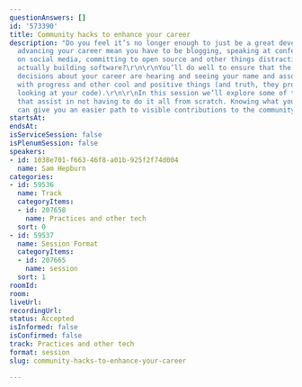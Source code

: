 ```yaml
---
questionAnswers: []
id: '573390'
title: Community hacks to enhance your career
description: "Do you feel it’s no longer enough to just be a great developer? Does
  advancing your career mean you have to be blogging, speaking at conferences, engaging
  on social media, committing to open source and other things distracting you from
  actually building software?\r\n\r\nYou’ll do well to ensure that the people making
  decisions about your career are hearing and seeing your name and associating it
  with progress and other cool and positive things (and truth, they probably aren’t
  looking at your code).\r\n\r\nIn this session we’ll explore some of the best practices
  that assist in not having to do it all from scratch. Knowing what you are doing
  can give you an easier path to visible contributions to the community."
startsAt: 
endsAt: 
isServiceSession: false
isPlenumSession: false
speakers:
- id: 1038e701-f663-46f8-a01b-925f2f74d004
  name: Sam Hepburn
categories:
- id: 59536
  name: Track
  categoryItems:
  - id: 207658
    name: Practices and other tech
  sort: 0
- id: 59537
  name: Session Format
  categoryItems:
  - id: 207665
    name: session
  sort: 1
roomId: 
room: 
liveUrl: 
recordingUrl: 
status: Accepted
isInformed: false
isConfirmed: false
track: Practices and other tech
format: session
slug: community-hacks-to-enhance-your-career

---
```

